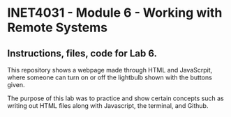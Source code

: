 # INET4031 - Module 6 - Working with Remote Systems

## Instructions, files, code for Lab 6.

This repository shows a webpage made through HTML and JavaScrpit, where someone can turn on or off the lightbulb shown with the buttons given.

The purpose of this lab was to practice and show certain concepts such as writing out HTML files along with Javascript, the terminal, and Github.



